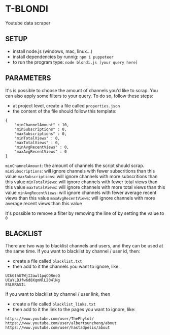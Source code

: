 # T-BLONDI

Youtube data scraper

## SETUP

- install node.js (windows, mac, linux...)
- install dependencies by runnig: `npm i puppeteer `
- to run the program type: `node blondi.js [your query here]`

## PARAMETERS

It's is possible to choose the amount of channels you'd like to scrap. You can also apply some filters to your query. To do so, follow these steps:

- at project level, create a file called `properties.json`
- the content of the file should follow this template:
```
{
    "minChannelAmount" : 10,
    "minSubscriptions" : 0,
    "maxSubscriptions" : 0,
    "minTotalViews" : 0,
    "maxTotalViews" : 0,
    "minAvgRecentViews" : 0,
    "maxAvgRecentViews" : 0
}
```

`minChannelAmount`: the amount of channels the script should scrap.
`minSubscriptions`: will ignore channels with fewer subscritions than this value
`maxSubscriptions`: will ignore channels with more subscritions than this value
`minTotalViews`: will ignore channels with fewer total views than this value
`maxTotalViews`: will ignore channels with more total views than this value
`minAvgRecentViews`: will ignore channels with fewer average recent views than this value
`maxAvgRecentViews`: will ignore channels with more average recent views than this value

It's possible to remove a filter by removing the line of by setting the value to `0`


## BLACKLIST

There are two way to blacklist channels and users, and they can be used at the same time.
If you want to blacklist by channel / user id, then:

- create a file called `blacklist.txt`
- then add to it the channels you want to ignore, like:
```
UCkGthGTWjI2awl1pqCQRncQ
UCaYLBJfw6d8XqmNlL204lNg
ESLBRASIL
```

If you want to blacklist by channel / user link, then

- create a file called `blacklist_links.txt`
- then add to it the link to the pages you want to ignore, like:
```
https://www.youtube.com/user/ThePhylol/
https://www.youtube.com/user/albertsunzheng/about
https://www.youtube.com/user/hastadpelis/about
```